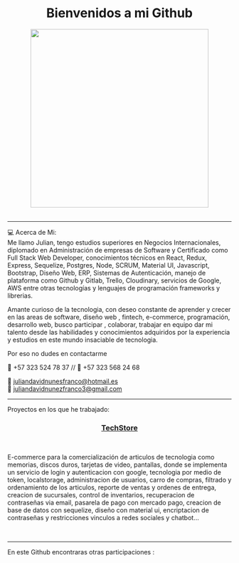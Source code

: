 <h1 align="center">Bienvenidos a mi Github </h1>
<div align="center"><img src="https://media.giphy.com/media/3E48NwF80jea4a1vb4/giphy-downsized-large.gif"  height="400"/></div>
</br>
<hr/>
<p>💻 Acerca de Mi: <br/>
Me llamo Julian, tengo estudios superiores en Negocios Internacionales, diplomado en Administración de empresas de Software y Certificado como Full Stack Web Developer, conocimientos técnicos en React, Redux, Express, Sequelize, Postgres, Node, SCRUM, Material UI, Javascript, Bootstrap, Diseño Web, ERP, Sistemas de Autenticación, manejo de plataforma como Github y Gitlab, Trello, Cloudinary, servicios de Google, AWS entre otras tecnologías y lenguajes de programación frameworks y librerias. 

Amante curioso de la tecnologia, con deseo constante de aprender y crecer en las areas de software, diseño web , fintech, e-commerce, programación, desarrollo web, busco participar , colaborar, trabajar en equipo dar mi talento desde las habilidades y conocimientos adquiridos por la experiencia y estudios en este mundo insaciable de tecnologia.

Por eso no dudes en contactarme 

 📲 +57 323 524 78 37 // 📲 +57 323 568 24 68

📩 juliandavidnunesfranco@hotmail.es <br/>
📩 juliandavidnunezfranco3@gmail.com</p>

<hr/>
<p> Proyectos en los que he trabajado: </p> 
<h3 align="center"><a href="https://techstore-ruby.vercel.app/" target="blank"> TechStore </a></h3><br/>
<p>E-commerce para la comercialización de articulos de tecnologia como memorias, discos duros, tarjetas de video, pantallas, donde se implementa un servicio de login y autenticacion con google, tecnologia por medio de token, localstorage, administracion de usuarios, carro de compras, filtrado y ordenamiento de los articulos, reporte de ventas y ordenes de entrega, creacion de sucursales, control de inventarios, recuperacion de contraseñas via email, pasarela de pago con mercado pago, creacion de base de datos con sequelize, diseño con material ui, encriptacion de contraseñas y restricciones vinculos a redes sociales y chatbot...</p><br/>
<hr/>
<p>En este Github encontraras otras participaciones : </p> <br/>


